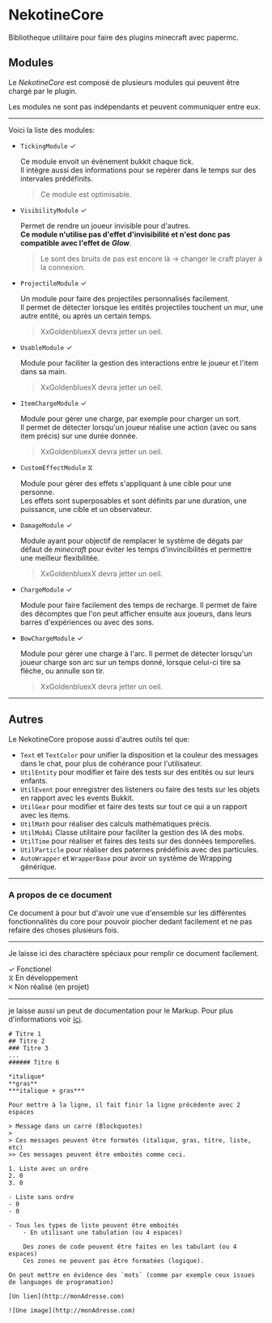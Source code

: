 # NekotineCore

Bibliotheque utilitaire pour faire des plugins minecraft avec papermc.

## Modules

Le *NekotineCore* est composé de plusieurs modules qui peuvent être chargé par le plugin.

Les modules ne sont pas indépendants et peuvent communiquer entre eux.

***

Voici la liste des modules:

- `TickingModule` ✓

	Ce module envoit un évènement bukkit chaque tick.  
	Il intègre aussi des informations pour se repèrer dans le temps sur des intervales prédéfinits.
	
	> Ce module est optimisable.

- `VisibilityModule` ✓

	Permet de rendre un joueur invisible pour d'autres.  
	**Ce module n'utilise pas d'effet d'invisibilité et n'est donc pas compatible avec l'effet de** ***Glow***.
	
	> Le sont des bruits de pas est encore là -> changer le craft player à la connexion.

- `ProjectileModule` ✓

	Un module pour faire des projectiles personnalisés facilement.  
	Il permet de détecter lorsque les entités projectiles touchent un mur, une autre entité, ou après un certain temps.
	
	> XxGoldenbluexX devra jetter un oeil.

- `UsableModule` ✓

	Module pour faciliter la gestion des interactions entre le joueur et l'item dans sa main. 	
	
	> XxGoldenbluexX devra jetter un oeil.

- `ItemChargeModule` ✓

	Module pour gérer une charge, par exemple pour charger un sort.  
	Il permet de détecter lorsqu'un joueur réalise une action (avec ou sans item précis) sur une durée donnée.
	
	> XxGoldenbluexX devra jetter un oeil.
	
- `CustomEffectModule` ⧖

	Module pour gérer des effets s'appliquant à une cible pour une personne.  
	Les effets sont superposables et sont définits par une duration, une puissance, une cible et un observateur.

- `DamageModule` ✓

	Module ayant pour objectif de remplacer le système de dégats par défaut de *minecraft* pour éviter les temps
	d'invincibilités et permettre une meilleur flexibilitée.
	
	> XxGoldenbluexX devra jetter un oeil.

- `ChargeModule` ✓

	Module pour faire facilement des temps de recharge.
	Il permet de faire des décomptes que l'on peut afficher ensuite aux joueurs, dans leurs barres d'expériences ou avec des sons.

- `BowChargeModule` ✓

	Module pour gérer une charge à l'arc.
	Il permet de détecter lorsqu'un joueur charge son arc sur un temps donné, lorsque celui-ci tire sa flèche, ou annulle son tir.
	
	> XxGoldenbluexX devra jetter un oeil.
	
***

## Autres

Le NekotineCore propose aussi d'autres outils tel que:

- `Text` et `TextColor` pour unifier la disposition et la couleur des messages dans le chat, pour plus de cohérance pour l'utilisateur.  
- `UtilEntity` pour modifier et faire des tests sur des entités ou sur leurs enfants.
- `UtilEvent` pour enregistrer des listeners ou faire des tests sur les objets en rapport avec les events Bukkit.
- `UtilGear` pour modifier et faire des tests sur tout ce qui a un rapport avec les items.
- `UtilMath` pour réaliser des calculs mathématiques précis.
- `UtilMobAi` Classe utilitaire pour faciliter la gestion des IA des mobs.
- `UtilTime` pour réaliser et faires des tests sur des données temporelles.
- `UtilParticle` pour réaliser des paternes prédéfinis avec des particules.
- `AutoWrapper` et `WrapperBase` pour avoir un système de Wrapping générique.

***

### A propos de ce document

Ce document à pour but d'avoir une vue d'ensemble sur les différentes fonctionnalités du core pour pouvoir piocher dedant facilement et ne pas refaire des choses plusieurs fois.

***

Je laisse ici des charactère spéciaux pour remplir ce document facilement.  

✓ Fonctionel  
⧖ En développement  
🞪 Non réalisé (en projet)  

***

je laisse aussi un peut de documentation pour le Markup. Pour plus d'informations voir [ici](https://www.markdownguide.org/basic-syntax).

	# Titre 1
	## Titre 2
	### Titre 3
	...
	###### Titre 6
	
	*italique*
	**gras**
	***italique + gras***
	
	Pour mettre à la ligne, il fait finir la ligne précédente avec 2 espaces
	
	> Message dans un carré (Blockquotes)
	>
	> Ces messages peuvent être formatés (italique, gras, titre, liste, etc)
	>> Ces messages peuvent être emboités comme ceci.
	
	1. Liste avec un ordre
	2. 0
	3. 0
	
	- Liste sans ordre
	- 0
	- 0
	
	- Tous les types de liste peuvent être emboités
		- En utilisant une tabulation (ou 4 espaces)
	
		Des zones de code peuvent être faites en les tabulant (ou 4 espaces)
		Ces zones ne peuvent pas être formatées (logique).
	
	On peut mettre en évidence des `mots` (comme par exemple ceux issues de languages de programation)
	
	[Un lien](http://monAdresse.com)
	
	![Une image](http://monAdresse.com)
